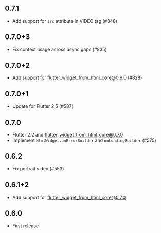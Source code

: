 ## 0.7.1

- Add support for `src` attribute in VIDEO tag (#848)

## 0.7.0+3

- Fix context usage across async gaps (#835)

## 0.7.0+2

- Add support for flutter_widget_from_html_core@0.9.0 (#828)

## 0.7.0+1

- Update for Flutter 2.5 (#587)

## 0.7.0

- Flutter 2.2 and flutter_widget_from_html_core@0.7.0
- Implement `HtmlWidget.onErrorBuilder` and `onLoadingBuilder` (#575)

## 0.6.2

- Fix portrait video (#553)

## 0.6.1+2

- Add support for flutter_widget_from_html_core@0.7.0

## 0.6.0

- First release
